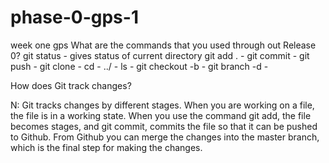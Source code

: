 # phase-0-gps-1
week one gps
What are the commands that you used through out Release 0?
git status - gives status of current directory
git add . -
git commit - 
git push -
git clone - 
cd - 
../ - 
ls - 
git checkout -b -
git branch -d -

How does Git track changes? 

N: Git tracks changes by different stages. When you are working on a file, the file is in a working state. When you use the command git add, the file becomes stages, and git commit, commits the file so that it can be pushed to Github. From Github you can merge the changes into the master branch, which is the final step for making the changes.
